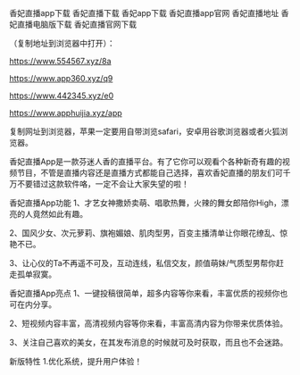 
香妃直播app下载
香妃直播下载
香妃app下载
香妃直播app官网
香妃直播地址
香妃直播电脑版下载
香妃直播官网下载

（复制地址到浏览器中打开）：

https://www.554567.xyz/8a

https://www.app360.xyz/q9

https://www.442345.xyz/e0

https://www.apphuijia.xyz/app

复制网址到浏览器，苹果一定要用自带浏览safari，安卓用谷歌浏览器或者火狐浏览器。


 香妃直播App是一款芬迷人香的直播平台。有了它你可以观看个各种新奇有趣的视频节目，不管是直播内容还是直播方式都能自己选择，喜欢香妃直播的朋友们可千万不要错过这款软件咯，一定不会让大家失望的啦！

香妃直播App功能
1、才艺女神撒娇卖萌、唱歌热舞，火辣的舞女郎陪你High，漂亮的人竟然如此有趣。

2、国风少女、次元萝莉、旗袍媚娘、肌肉型男，百变主播清单让你眼花缭乱、惊艳不已。

3、让心仪的Ta不再遥不可及，互动连线，私信交友，颜值萌妹/气质型男帮你赶走孤单寂寞。

香妃直播App亮点
1、一键投稿很简单，超多内容等你来看，丰富优质的视频你也可在内分享。

2、短视频内容丰富，高清视频内容等你来看，丰富高清内容为你带来优质体验。

3、关注自己喜欢的美女，在其发布消息的时候就可及时获取，而且也不会迷路。

新版特性
1.优化系统，提升用户体验！
